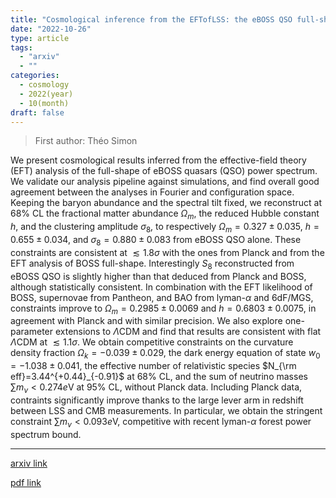 ```yaml
---
title: "Cosmological inference from the EFTofLSS: the eBOSS QSO full-shape analysis"
date: "2022-10-26"
type: article
tags:
  - "arxiv"
  - ""
categories:
  - cosmology
  - 2022(year)
  - 10(month)
draft: false
---
```


> First author: Théo Simon

 We present cosmological results inferred from the effective-field theory
(EFT) analysis of the full-shape of eBOSS quasars (QSO) power spectrum. We
validate our analysis pipeline against simulations, and find overall good
agreement between the analyses in Fourier and configuration space. Keeping the
baryon abundance and the spectral tilt fixed, we reconstruct at $68\%$ CL the
fractional matter abundance $\Omega_m$, the reduced Hubble constant $h$, and
the clustering amplitude $\sigma_8$, to respectively $\Omega_m=0.327\pm 0.035$,
$h=0.655\pm 0.034$, and $\sigma_8=0.880\pm 0.083$ from eBOSS QSO alone. These
constraints are consistent at $\lesssim 1.8\sigma$ with the ones from Planck
and from the EFT analysis of BOSS full-shape. Interestingly $S_8$ reconstructed
from eBOSS QSO is slightly higher than that deduced from Planck and BOSS,
although statistically consistent. In combination with the EFT likelihood of
BOSS, supernovae from Pantheon, and BAO from lyman-$\alpha$ and 6dF/MGS,
constraints improve to $\Omega_m = 0.2985\pm 0.0069$ and $h = 0.6803\pm
0.0075$, in agreement with Planck and with similar precision. We also explore
one-parameter extensions to $\Lambda$CDM and find that results are consistent
with flat $\Lambda$CDM at $\lesssim 1.1\sigma$. We obtain competitive
constraints on the curvature density fraction $\Omega_k=-0.039\pm 0.029$, the
dark energy equation of state $w_0=-1.038\pm 0.041$, the effective number of
relativistic species $N_{\rm eff}=3.44^{+0.44}_{-0.91}$ at $68\%$ CL, and the
sum of neutrino masses $\sum m_\nu<0.274e$V at $95\%$ CL, without Planck data.
Including Planck data, contraints significantly improve thanks to the large
lever arm in redshift between LSS and CMB measurements. In particular, we
obtain the stringent constraint $\sum m_\nu<0.093e$V, competitive with recent
lyman-$\alpha$ forest power spectrum bound.

---
[arxiv link](http://arxiv.org/abs/2210.14931v1)

[pdf link](http://arxiv.org/pdf/2210.14931v1)